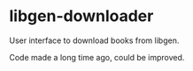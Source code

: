# libgen-downloader
User interface to download books from libgen.

Code made a long time ago, could be improved.
